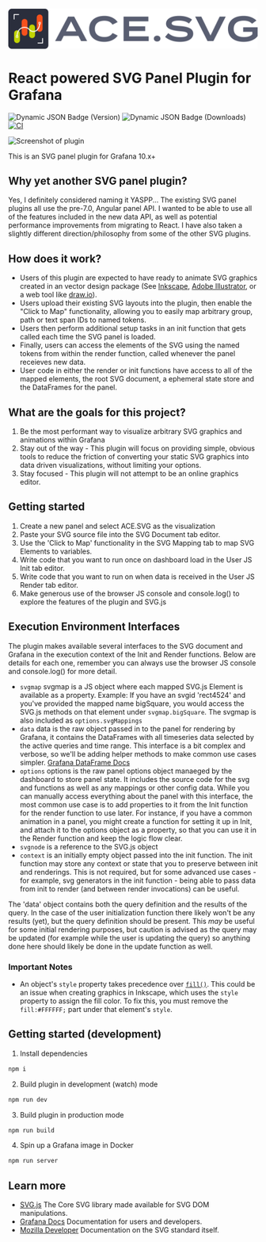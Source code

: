 ![ACE.SVG LOGO](https://github.com/ACE-IoT-Solutions/ace-svg-react/raw/main/src/img/logo-type.svg)
# React powered SVG Panel Plugin for Grafana

![Dynamic JSON Badge (Version)](https://img.shields.io/badge/dynamic/json?url=https%3A%2F%2Fgrafana.com%2Fapi%2Fplugins%2Faceiot-svg-panel&query=version&prefix=v&logo=grafana&label=Version&color=orange)
![Dynamic JSON Badge (Downloads)](https://img.shields.io/badge/dynamic/json?url=https%3A%2F%2Fgrafana.com%2Fapi%2Fplugins%2Faceiot-svg-panel&query=downloads&logo=grafana&label=Downloads&color=orange)
[![CI](https://github.com/ACE-IoT-Solutions/ace-svg-react/actions/workflows/ci.yml/badge.svg)](https://github.com/ACE-IoT-Solutions/ace-svg-react/actions/workflows/ci.yml)

![Screenshot of plugin](https://media.giphy.com/media/YRE4DxPYqy3XCR6rL4/giphy.gif)

This is an SVG panel plugin for Grafana 10.x+

## Why yet another SVG panel plugin?
Yes, I definitely considered naming it YASPP...
The existing SVG panel plugins all use the pre-7.0, Angular panel API. I wanted to be able to use all of the features included in the new data API, as well as potential performance improvements from migrating to React.
I have also taken a slightly different direction/philosophy from some of the other SVG plugins.

## How does it work?
- Users of this plugin are expected to have ready to animate SVG graphics created in an vector design package (See [Inkscape](https://inkscape.org/), [Adobe Illustrator](https://www.adobe.com/products/illustrator.html), or a web tool like [draw.io](https://app.diagrams.net/)).
- Users upload their existing SVG layouts into the plugin, then enable the "Click to Map" functionality, allowing you to easily map arbitrary group, path or text span IDs to named tokens.
- Users then perform additional setup tasks in an init function that gets called each time the SVG panel is loaded.
- Finally, users can access the elements of the SVG using the named tokens from within the render function, called whenever the panel receieves new data.
- User code in either the render or init functions have access to all of the mapped elements, the root SVG document, a ephemeral state store and the DataFrames for the panel.

## What are the goals for this project?
1. Be the most performant way to visualize arbitrary SVG graphics and animations within Grafana
2. Stay out of the way - This plugin will focus on providing simple, obvious tools to reduce the friction of converting your static SVG graphics into data driven visualizations, without limiting your options.
3. Stay focused - This plugin will not attempt to be an online graphics editor.

## Getting started
1. Create a new panel and select ACE.SVG as the visualization
2. Paste your SVG source file into the SVG Document tab editor.
3. Use the 'Click to Map' functionality in the SVG Mapping tab to map SVG Elements to variables.
4. Write code that you want to run once on dashboard load in the User JS Init tab editor.
5. Write code that you want to run on when data is received in the User JS Render tab editor.
6. Make generous use of the browser JS console and console.log() to explore the features of the plugin and SVG.js

## Execution Environment Interfaces
The plugin makes available several interfaces to the SVG document and Grafana in the execution context of the Init and Render functions.
Below are details for each one, remember you can always use the browser JS console and console.log() for more detail.

- `svgmap` svgmap is a JS object where each mapped SVG.js Element is available as a property. Example: If you have an svgid 'rect4524' and you've provided the mapped name bigSquare, you would access the SVG.js methods on that element under `svgmap.bigSquare`. The svgmap is also included as `options.svgMappings`
- `data` data is the raw object passed in to the panel for rendering by Grafana, it contains the DataFrames with all timeseries data selected by the active queries and time range. This interface is a bit complex and verbose, so we'll be adding helper methods to make common use cases simpler. [Grafana DataFrame Docs](https://grafana.com/developers/plugin-tools/introduction/data-frames)
- `options` options is the raw panel options object manaeged by the dashboard to store panel state. It includes the source code for the svg and functions as well as any mappings or other config data. While you can manually access everything about the panel with this interface, the most common use case is to add properties to it from the Init function for the render function to use later. For instance, if you have a common animation in a panel, you might create a function for setting it up in Init, and attach it to the options object as a property, so that you can use it in the Render function and keep the logic flow clear.
- `svgnode` is a reference to the SVG.js object
- `context` is an initially empty object passed into the init function.  The init function may store
    any context or state that you to preserve between init and renderings.  This is not required, but
    for some advanced use cases - for example, svg generators in the init function - being able
    to pass data from init to render (and between render invocations) can be useful.

The 'data' object contains both the query definition and the results of the query.  In the case of the
user initialization function there likely won't be any results (yet), but the query definition should
be present.  This _may_ be useful for some initial rendering purposes, but caution is advised as the
query may be updated (for example while the user is updating the query) so anything done here should
likely be done in the update function as well.

### Important Notes
- An object's `style` property takes precedence over [`fill()`](https://svgjs.dev/docs/3.2/manipulating/#fill). This could be an issue when creating graphics in Inkscape, which uses the `style` property to assign the fill color. To fix this, you must remove the `fill:#FFFFFF;` part under that element's `style`.

## Getting started (development)
1. Install dependencies
```BASH
npm i
```
2. Build plugin in development (watch) mode
```BASH
npm run dev
```
3. Build plugin in production mode
```BASH
npm run build
```
4. Spin up a Grafana image in Docker
```BASH
npm run server
```

## Learn more
- [SVG.js](https://svgjs.dev) The Core SVG library made available for SVG DOM manipulations.
- [Grafana Docs](https://grafana.com/docs/) Documentation for users and developers.
- [Mozilla Developer](https://developer.mozilla.org/en-US/docs/Web/SVG) Documentation on the SVG standard itself.
